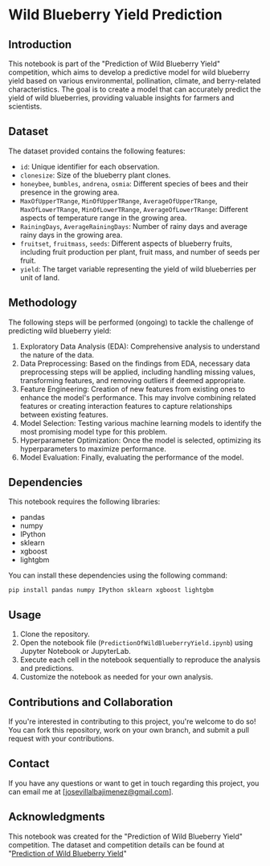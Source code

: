 # Wild Blueberry Yield Prediction

## Introduction
This notebook is part of the "Prediction of Wild Blueberry Yield" competition, which aims to develop a predictive model for wild blueberry yield based on various environmental, pollination, climate, and berry-related characteristics. The goal is to create a model that can accurately predict the yield of wild blueberries, providing valuable insights for farmers and scientists.

## Dataset
The dataset provided contains the following features:

- `id`: Unique identifier for each observation.
- `clonesize`: Size of the blueberry plant clones.
- `honeybee`, `bumbles`, `andrena`, `osmia`: Different species of bees and their presence in the growing area.
- `MaxOfUpperTRange`, `MinOfUpperTRange`, `AverageOfUpperTRange`, `MaxOfLowerTRange`, `MinOfLowerTRange`, `AverageOfLowerTRange`: Different aspects of temperature range in the growing area.
- `RainingDays`, `AverageRainingDays`: Number of rainy days and average rainy days in the growing area.
- `fruitset`, `fruitmass`, `seeds`: Different aspects of blueberry fruits, including fruit production per plant, fruit mass, and number of seeds per fruit.
- `yield`: The target variable representing the yield of wild blueberries per unit of land.

## Methodology
The following steps will be performed (ongoing) to tackle the challenge of predicting wild blueberry yield:

1. Exploratory Data Analysis (EDA): Comprehensive analysis to understand the nature of the data.
2. Data Preprocessing: Based on the findings from EDA, necessary data preprocessing steps will be applied, including handling missing values, transforming features, and removing outliers if deemed appropriate.
3. Feature Engineering: Creation of new features from existing ones to enhance the model's performance. This may involve combining related features or creating interaction features to capture relationships between existing features.
4. Model Selection: Testing various machine learning models to identify the most promising model type for this problem.
5. Hyperparameter Optimization: Once the model is selected, optimizing its hyperparameters to maximize performance.
6. Model Evaluation: Finally, evaluating the performance of the model.

## Dependencies
This notebook requires the following libraries:
- pandas
- numpy
- IPython
- sklearn
- xgboost
- lightgbm

You can install these dependencies using the following command:

```pip install pandas numpy IPython sklearn xgboost lightgbm```

## Usage
1. Clone the repository.
2. Open the notebook file (`PredictionOfWildBlueberryYield.ipynb`) using Jupyter Notebook or JupyterLab.
3. Execute each cell in the notebook sequentially to reproduce the analysis and predictions.
4. Customize the notebook as needed for your own analysis.

## Contributions and Collaboration

If you're interested in contributing to this project, you're welcome to do so! You can fork this repository, work on your own branch, and submit a pull request with your contributions.

## Contact

If you have any questions or want to get in touch regarding this project, you can email me at [josevillalbajimenez@gmail.com].

## Acknowledgments
This notebook was created for the "Prediction of Wild Blueberry Yield" competition. The dataset and competition details can be found at "[Prediction of Wild Blueberry Yield][competition-link]"

[competition-link]: https://www.kaggle.com/competitions/playground-series-s3e14
